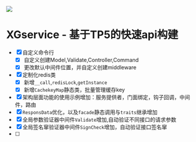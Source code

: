 ![](https://box.kancloud.cn/5a0aaa69a5ff42657b5c4715f3d49221) 

XGservice - 基于TP5的快速api构建
=========================

- [x] 自定义命令行
    - [x] 自定义创建Model,Validate,Controller,Command
    - [x] 更改默认中间件位置，并自定义创建middleware
- [x] 定制化redis类
    - [x] 新增`__call`,`redisLock`,`getInstance`
    - [x] 新增`CachekeyMap`静态类，批量管理缓存key
- [x] 架构层面功能的使用示例增加：服务提供者，门面绑定，钩子回调，中间件，路由
- [x] `ResponsData`优化，以及`facade`静态调用与`traits`继承增加
- [x] 全局参数验证器中间件`Validate`增加,自动验证不同接口的请求参数
- [x] 全局签名窜验证器中间件`SignCheck`增加，自动验证接口签名窜
- [ ]